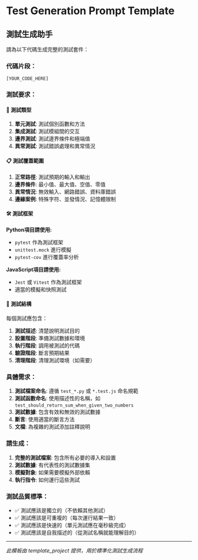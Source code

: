 # Test Generation Prompt Template

## 測試生成助手

請為以下代碼生成完整的測試套件：

### 代碼片段：
```
[YOUR_CODE_HERE]
```

### 測試要求：

#### 🧪 測試類型
1. **單元測試**: 測試個別函數和方法
2. **集成測試**: 測試模組間的交互
3. **邊界測試**: 測試邊界條件和極端值
4. **異常測試**: 測試錯誤處理和異常情況

#### 📋 測試覆蓋範圍
1. **正常路徑**: 測試預期的輸入和輸出
2. **邊界條件**: 最小值、最大值、空值、零值
3. **異常情況**: 無效輸入、網路錯誤、資料庫錯誤
4. **邊緣案例**: 特殊字符、並發情況、記憶體限制

#### 🛠️ 測試框架
**Python項目請使用:**
- `pytest` 作為測試框架
- `unittest.mock` 進行模擬
- `pytest-cov` 進行覆蓋率分析

**JavaScript項目請使用:**
- `Jest` 或 `Vitest` 作為測試框架
- 適當的模擬和快照測試

#### 📄 測試結構
每個測試應包含：
1. **測試描述**: 清楚說明測試目的
2. **設置階段**: 準備測試數據和環境
3. **執行階段**: 調用被測試的代碼
4. **驗證階段**: 斷言預期結果
5. **清理階段**: 清理測試環境（如需要）

### 具體需求：
1. **測試檔案命名**: 遵循 `test_*.py` 或 `*.test.js` 命名規範
2. **測試函數命名**: 使用描述性的名稱，如 `test_should_return_sum_when_given_two_numbers`
3. **測試數據**: 包含有效和無效的測試數據
4. **斷言**: 使用適當的斷言方法
5. **文檔**: 為複雜的測試添加註釋說明

### 請生成：
1. **完整的測試檔案**: 包含所有必要的導入和設置
2. **測試數據**: 有代表性的測試數據集
3. **模擬對象**: 如果需要模擬外部依賴
4. **執行指令**: 如何運行這些測試

### 測試品質標準：
- ✅ 測試應該是獨立的（不依賴其他測試）
- ✅ 測試應該是可重複的（每次運行結果一致）
- ✅ 測試應該是快速的（單元測試應在毫秒級完成）
- ✅ 測試應該是自我描述的（從測試名稱就能理解目的）

---

*此模板由 template_project 提供，用於標準化測試生成流程*